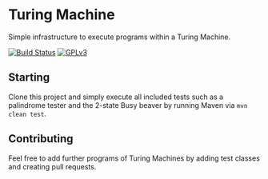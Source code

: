 # Turing Machine
Simple infrastructure to execute programs within a Turing Machine.

[![Build Status](https://travis-ci.org/mle-enso/turing-machine.svg?branch=master)](https://travis-ci.org/mle-enso/turing-machine)
[![GPLv3](https://img.shields.io/badge/licence-GPLv3-brightgreen.svg)](http://www.gnu.org/licenses/gpl-3.0.html)

## Starting

Clone this project and simply execute all included tests such as a palindrome tester and the 2-state Busy beaver by running Maven via ```mvn clean test```.

## Contributing

Feel free to add further programs of Turing Machines by adding test classes and creating pull requests.
